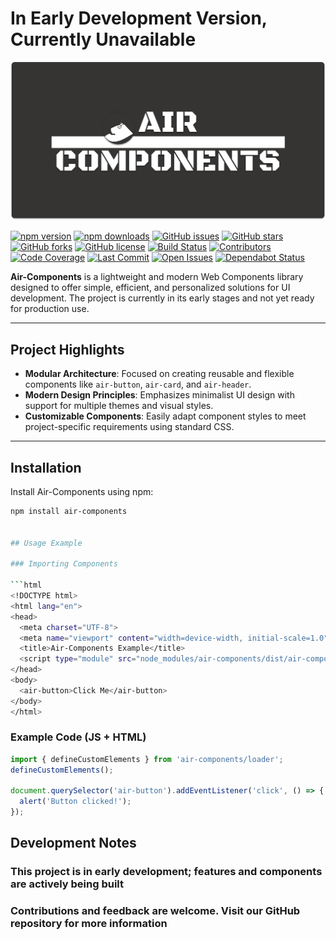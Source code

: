 # In Early Development Version, Currently Unavailable

![Air-Components Logo](./src/assets/air-components-board.png)

[![npm version](https://img.shields.io/npm/v/air-components)](https://www.npmjs.com/package/air-components) 
[![npm downloads](https://img.shields.io/npm/dm/air-components)](https://www.npmjs.com/package/air-components) 
[![GitHub issues](https://img.shields.io/github/issues/SisyphusZheng/air-components)](https://github.com/SisyphusZheng/air-components/issues) 
[![GitHub stars](https://img.shields.io/github/stars/SisyphusZheng/air-components)](https://github.com/SisyphusZheng/air-components/stargazers) 
[![GitHub forks](https://img.shields.io/github/forks/SisyphusZheng/air-components)](https://github.com/SisyphusZheng/air-components/network/members) 
[![GitHub license](https://img.shields.io/github/license/SisyphusZheng/air-components)](./LICENSE) 
[![Build Status](https://img.shields.io/github/actions/workflow/status/SisyphusZheng/air-components/main.yml)](https://github.com/SisyphusZheng/air-components/actions) 
[![Contributors](https://img.shields.io/github/contributors/SisyphusZheng/air-components)](https://github.com/SisyphusZheng/air-components/graphs/contributors) 
[![Code Coverage](https://img.shields.io/codecov/c/github/SisyphusZheng/air-components)](https://codecov.io/gh/SisyphusZheng/air-components) 
[![Last Commit](https://img.shields.io/github/last-commit/SisyphusZheng/air-components)](https://github.com/SisyphusZheng/air-components/commits/main)
[![Open Issues](https://img.shields.io/github/issues-raw/SisyphusZheng/air-components)](https://github.com/SisyphusZheng/air-components/issues)
[![Dependabot Status](https://img.shields.io/badge/dependencies-up%20to%20date-brightgreen)](https://github.com/SisyphusZheng/air-components/network/updates)

**Air-Components** is a lightweight and modern Web Components library designed to offer simple, efficient, and personalized solutions for UI development. The project is currently in its early stages and not yet ready for production use.

---

## Project Highlights

- **Modular Architecture**: Focused on creating reusable and flexible components like `air-button`, `air-card`, and `air-header`.
- **Modern Design Principles**: Emphasizes minimalist UI design with support for multiple themes and visual styles.
- **Customizable Components**: Easily adapt component styles to meet project-specific requirements using standard CSS.

---

## Installation

Install Air-Components using npm:

```bash
npm install air-components


## Usage Example

### Importing Components

```html
<!DOCTYPE html>
<html lang="en">
<head>
  <meta charset="UTF-8">
  <meta name="viewport" content="width=device-width, initial-scale=1.0">
  <title>Air-Components Example</title>
  <script type="module" src="node_modules/air-components/dist/air-components/air-components.esm.js"></script>
</head>
<body>
  <air-button>Click Me</air-button>
</body>
</html>

```

### Example Code (JS + HTML)

```javascript
import { defineCustomElements } from 'air-components/loader';
defineCustomElements();

document.querySelector('air-button').addEventListener('click', () => {
  alert('Button clicked!');
});
```

## Development Notes

### This project is in early development; features and components are actively being built

### Contributions and feedback are welcome. Visit our GitHub repository for more information
